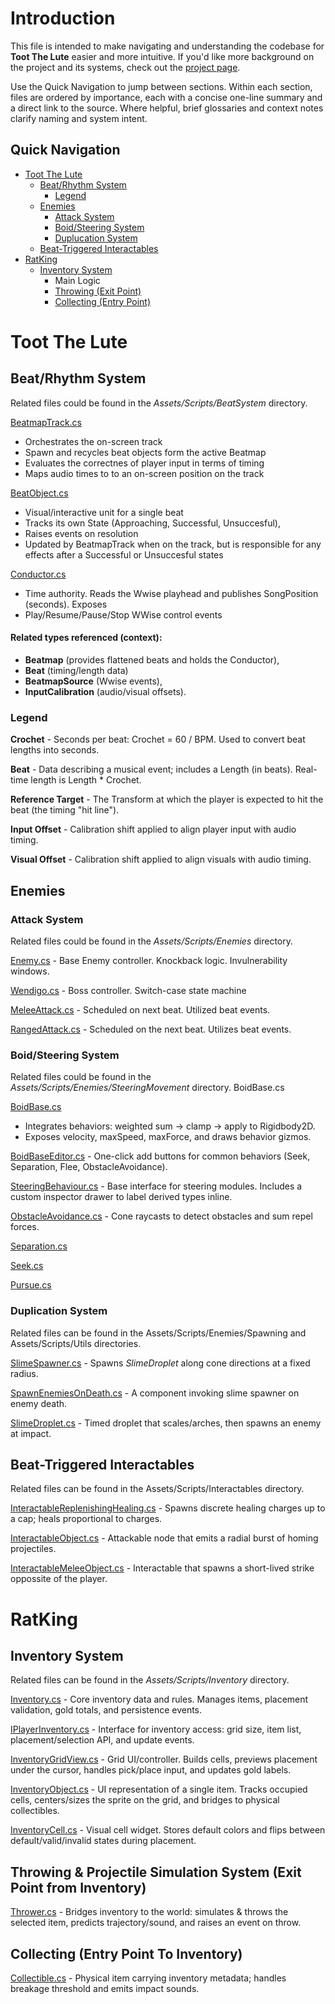 # Introduction


This file is intended to make navigating and understanding the codebase for **Toot The Lute** easier and more intuitive.
If you'd like more background on the project and its systems, check out the [project page](https://tedishopov.github.io/TootTheLute.html).

Use the Quick Navigation to jump between sections. Within each section, files are ordered by importance, each with a concise one-line summary and a direct link to the source. Where helpful, brief glossaries and context notes clarify naming and system intent.

## Quick Navigation


- [Toot The Lute](#toot-the-lute)
  - [Beat/Rhythm System](#beatrhythm-system)
    - [Legend](#legend)
  - [Enemies](#enemies)
    - [Attack System](#attack-system)
    - [Boid/Steering System](#boidsteering-system)
    - [Duplucation System](#duplication-system)
  - [Beat-Triggered Interactables](#beat-triggered-interactables)
- [RatKing](#ratking) 
  - [Inventory System](#inventory-system)  
    - Main Logic
    - [Throwing (Exit Point)](#throwing--projectile-simulation-system-exit-point-from-inventory)  
    - [Collecting (Entry Point)](#collecting-entry-point-to-inventory)  

# Toot The Lute

## Beat/Rhythm System
Related files could be found in the _Assets/Scripts/BeatSystem_ directory.

[BeatmapTrack.cs](Assets/Scripts/BeatSystem/BeatmapTrack.cs) 
*   Orchestrates the on-screen track
*   Spawn and recycles beat objects form the active Beatmap
*   Evaluates the correctnes of player input in terms of timing
*   Maps audio times to to an on-screen position on the track

[BeatObject.cs](Assets/Scripts/BeatSystem/BeatObject.cs)
*   Visual/interactive unit for a single beat
*   Tracks its own State (Approaching, Successful, Unsuccesful),
*   Raises events on resolution
*   Updated by BeatmapTrack when on the track, but is responsible for any effects after a Successful or Unsuccesful states

[Conductor.cs](Assets/Scripts/BeatSystem/Conductor.cs)
*   Time authority. Reads the Wwise playhead and publishes SongPosition (seconds). Exposes 
*   Play/Resume/Pause/Stop WWise control events

#### Related types referenced (context): 
*   **Beatmap** (provides flattened beats and holds the Conductor), 
*   **Beat** (timing/length data) 
*   **BeatmapSource** (Wwise events), 
*   **InputCalibration** (audio/visual offsets).


### Legend
**Crochet** - Seconds per beat: Crochet = 60 / BPM. Used to convert beat lengths into seconds.

**Beat** - Data describing a musical event; includes a Length (in beats). Real-time length is Length * Crochet.

**Reference Target** - The Transform at which the player is expected to hit the beat (the timing "hit line").

**Input Offset** - Calibration shift applied to align player input with audio timing.

**Visual Offset** - Calibration shift applied to align visuals with audio timing.

## Enemies 

### Attack System

Related files could be found in the _Assets/Scripts/Enemies_ directory.

[Enemy.cs](TootTheLute/Assets/Scripts/Enemies%20&%20AI/Enemy.cs) - Base Enemy controller. Knockback logic. Invulnerability windows.

[Wendigo.cs](TootTheLute/Assets/Scripts/Enemies%20&%20AI/Wendigo.cs) - Boss controller. Switch-case state machine

[MeleeAttack.cs](TootTheLute/Assets/Scripts/Enemies%20&%20AI/MeleeAttack.cs) - Scheduled on next beat. Utilized beat events.

[RangedAttack.cs](TootTheLute/Assets/Scripts/Enemies%20&%20AI/RangedAttack.cs) - Scheduled on the next beat. Utilizes beat events.


### Boid/Steering System

Related files could be found in the _Assets/Scripts/Enemies/SteeringMovement_ directory.
BoidBase.cs

[BoidBase.cs](TootTheLute/Assets/Scripts/Enemies%20&%20AI/SteeringMovement/BoidBase.cs)
*   Integrates behaviors: weighted sum → clamp → apply to Rigidbody2D.
*   Exposes velocity, maxSpeed, maxForce, and draws behavior gizmos.

[BoidBaseEditor.cs](TootTheLute/Assets/Scripts/Enemies%20&%20AI/SteeringMovement/BoidBaseEditor.cs.cs) - One-click add buttons for common behaviors (Seek, Separation, Flee, ObstacleAvoidance).

[SteeringBehaviour.cs](TootTheLute/Assets/Scripts/Enemies%20&%20AI/SteeringMovement/SteeringBehavior.cs) - Base interface for steering modules. Includes a custom inspector drawer to label derived types inline.

[ObstacleAvoidance.cs](TootTheLute/Assets/Scripts/Enemies%20&%20AI/SteeringMovement/ObstacleAvoidance.cs) - Cone raycasts to detect obstacles and sum repel forces.

[Separation.cs](TootTheLute/Assets/Scripts/Enemies%20&%20AI/SteeringMovement/Separation.cs)

[Seek.cs](TootTheLute/Assets/Scripts/Enemies%20&%20AI/SteeringMovement/Seek.cs)

[Pursue.cs](TootTheLute/Assets/Scripts/Enemies%20&%20AI/SteeringMovement/Pursue.cs)


### Duplication System

Related files can be found in the Assets/Scripts/Enemies/Spawning and Assets/Scripts/Utils directories.

[SlimeSpawner.cs](TootTheLute/Assets/Scripts/Enemies%20&%20AI/Duplication%20&%20Spawning/SlimeSpawner.cs) - Spawns _SlimeDroplet_  along cone directions at a fixed radius. 

[SpawnEnemiesOnDeath.cs](TootTheLute/Assets/Scripts/Enemies%20&%20AI/Duplication%20&%20Spawning/SpawnEnemiesOnDeath.cs) - A component invoking slime spawner on enemy death.

[SlimeDroplet.cs](TootTheLute/Assets/Scripts/Enemies%20&%20AI/Duplication%20&%20Spawning/SlimeDroplet.cs) - Timed droplet that scales/arches, then spawns an enemy at impact. 

##  Beat-Triggered Interactables

Related files can be found in the Assets/Scripts/Interactables directory.

[InteractableReplenishingHealing.cs](TootTheLute/Assets/Scripts/Interactables/InteractableReplenishingHealing.cs) - Spawns discrete healing charges up to a cap; heals proportional to charges.

[InteractableObject.cs](TootTheLute/Assets/Scripts/Interactables/InteractableObject.cs) - Attackable node that emits a radial burst of homing projectiles.

[InteractableMeleeObject.cs](TootTheLute/Assets/Scripts/Interactables/InterableMeleeObject.cs) - Interactable that spawns a short-lived strike oppossite of the player.

# RatKing
## Inventory System
Related files can be found in the _Assets/Scripts/Inventory_ directory.

[Inventory.cs](RatKing/Assets/Scripts/Inventory/Inventory.cs) - Core inventory data and rules. Manages items, placement validation, gold totals, and persistence events.

[IPlayerInventory.cs](RatKing/Assets/Scripts/Inventory/Inventory.cs) - Interface for inventory access: grid size, item list, placement/selection API, and update events.

[InventoryGridView.cs](RatKing/Assets/Scripts/Inventory/InventoryGridView.cs) - Grid UI/controller. Builds cells, previews placement under the cursor, handles pick/place input, and updates gold labels.

[InventoryObject.cs](RatKing/Assets/Scripts/Inventory/InventoryObject.cs) - UI representation of a single item. Tracks occupied cells, centers/sizes the sprite on the grid, and bridges to physical collectibles.

[InventoryCell.cs](RatKing/Assets/Scripts/Inventory/InventoryCell.cs) - Visual cell widget. Stores default colors and flips between default/valid/invalid states during placement.

## Throwing & Projectile Simulation System (Exit Point from Inventory)
[Thrower.cs](Assets/Scripts/Player/Thrower.cs) - Bridges inventory to the world: simulates & throws the selected item, predicts trajectory/sound, and raises an event on throw.

## Collecting (Entry Point To Inventory)
[Collectible.cs](Assets/Scripts/Items/Collectible.cs) - Physical item carrying inventory metadata; handles breakage threshold and emits impact sounds.

